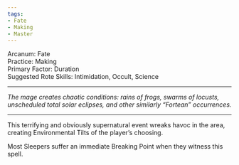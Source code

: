 ```yaml
---
tags:
- Fate
- Making
- Master
---
```


Arcanum: Fate\
Practice: Making\
Primary Factor: Duration\
Suggested Rote Skills: Intimidation, Occult, Science

---

_The mage creates chaotic conditions: rains of frogs, swarms of locusts, unscheduled total solar eclipses, and other similarly “Fortean” occurrences._

---

This terrifying and obviously supernatural event wreaks havoc in the area, creating Environmental Tilts of the player’s choosing.

Most Sleepers suffer an immediate Breaking Point when they witness this spell.

